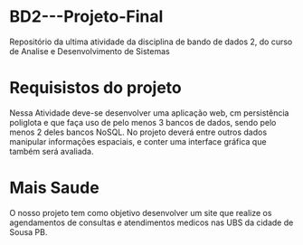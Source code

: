 # BD2---Projeto-Final
Repositório da ultima atividade da disciplina de bando de dados 2, do curso de Analise e Desenvolvimento de Sistemas

# Requisistos do projeto
Nessa Atividade deve-se desenvolver uma aplicação web, cm persistência poliglota e que faça uso de pelo menos 3 bancos de dados, sendo pelo menos 2 deles bancos NoSQL. No projeto deverá entre outros dados manipular informações espaciais, e conter uma interface gráfica que também será avaliada.

# Mais Saude
O nosso projeto tem como objetivo desenvolver um site que realize os agendamentos  de consultas e atendimentos medicos nas UBS da cidade de Sousa PB.
